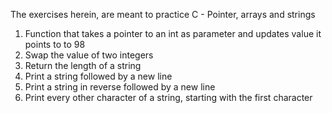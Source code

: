 The exercises herein, are meant to practice C - Pointer, arrays and strings
1. Function that takes a pointer to an int as parameter and updates value it points to to 98	
2. Swap the value of two integers
3. Return the length of a string
4. Print a string followed by a new line
5. Print a string in reverse followed by a new line
6. Print every other character of a string, starting with the first character
